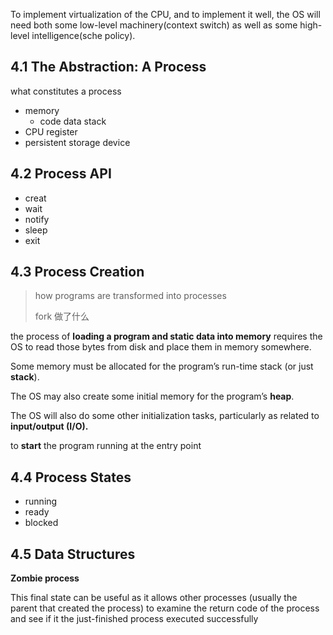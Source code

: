 To implement virtualization of the CPU, and to implement it well, the OS will need both some low-level machinery(context switch) as well as some high-level intelligence(sche policy).

## 4.1 The Abstraction: A Process

what constitutes a process

- memory
  - code data stack
- CPU register
- persistent storage device

## 4.2 Process API

- creat
- wait
- notify
- sleep
- exit

## 4.3 Process Creation

> how programs are transformed into processes
>
> fork 做了什么

the process of **loading a program and static data into memory** requires the OS to read those bytes from disk and place them in memory somewhere.

Some memory must be allocated for the program’s run-time stack (or just **stack**).

The OS may also create some initial memory for the program’s **heap**.

The OS will also do some other initialization tasks, particularly as related to **input/output (I/O).**

to **start** the program running at the entry point

## 4.4 Process States

- running 
- ready
- blocked

## 4.5 Data Structures

**Zombie process**

This final state can be useful as it allows other processes (usually the parent that created the process) to examine the return code of the process and see if it the just-finished process executed successfully

